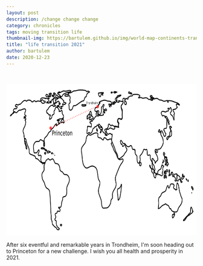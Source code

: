 ```yaml
---
layout: post
description: /change change change
category: chronicles
tags: moving transition life
thumbnail-img: https://bartulem.github.io/img/world-map-continents-transition.png
title: "life transition 2021"
author: bartulem
date: 2020-12-23
---
```

<br/>
<p class="text-center">
  <img class="img-custom" alt="pe1" src="/img/world-map-continents-transition.png" height="400" width="700"/>
</p>

After six eventful and remarkable years in Trondheim, I'm soon heading out to Princeton for a new challenge. I wish you all health and prosperity in 2021.

